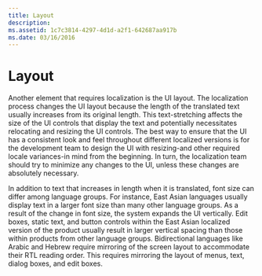 ```yaml
---
title: Layout
description: 
ms.assetid: 1c7c3814-4297-4d1d-a2f1-642687aa917b
ms.date: 03/16/2016
---
```



# Layout

Another element that requires localization is the UI layout. The localization process changes the UI layout because the length of the translated text usually increases from its original length. This text-stretching affects the size of the UI controls that display the text and potentially necessitates relocating and resizing the UI controls. The best way to ensure that the UI has a consistent look and feel throughout different localized versions is for the development team to design the UI with resizing-and other required locale variances-in mind from the beginning. In turn, the localization team should try to minimize any changes to the UI, unless these changes are absolutely necessary.

In addition to text that increases in length when it is translated, font size can differ among language groups. For instance, East Asian languages usually display text in a larger font size than many other language groups. As a result of the change in font size, the system expands the UI vertically. Edit boxes, static text, and button controls within the East Asian localized version of the product usually result in larger vertical spacing than those within products from other language groups. Bidirectional languages like Arabic and Hebrew require mirroring of the screen layout to accommodate their RTL reading order. This requires mirroring the layout of menus, text, dialog boxes, and edit boxes.



